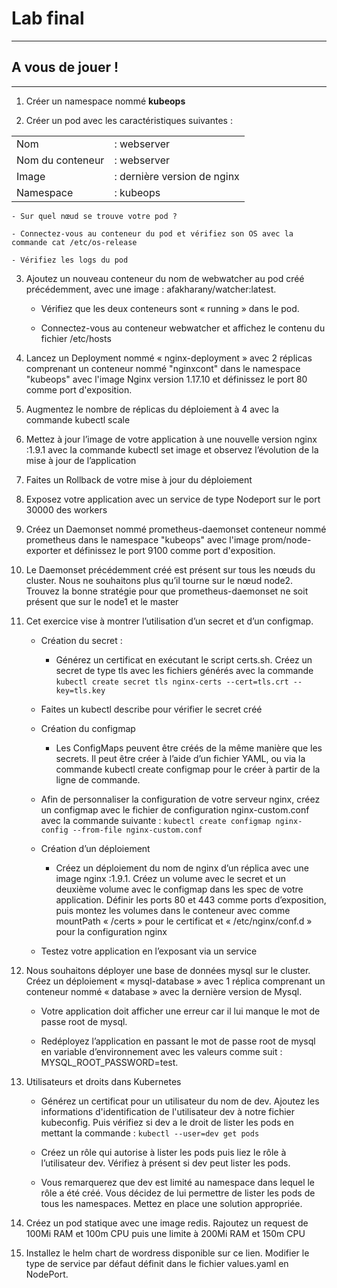 # Lab final


<hr>

## A vous de jouer !

<hr>

1. Créer un namespace nommé **kubeops**


2. Créer un pod avec les caractéristiques suivantes :

|                                     |                             |
|-------------------------------------|-----------------------------|
| Nom                                 | : webserver                 |
| Nom du conteneur                    | : webserver                 |
| Image                               | : dernière version de nginx |
| Namespace                           | : kubeops                   |


    - Sur quel nœud se trouve votre pod ?

    - Connectez-vous au conteneur du pod et vérifiez son OS avec la commande cat /etc/os-release

    - Vérifiez les logs du pod


3. Ajoutez un nouveau conteneur du nom de webwatcher au pod créé précédemment, avec une image : afakharany/watcher:latest.

    - Vérifiez que les deux conteneurs sont « running » dans le pod.

    - Connectez-vous au conteneur webwatcher et affichez le contenu du fichier /etc/hosts
 

4. Lancez un Deployment nommé « nginx-deployment » avec 2 réplicas comprenant un conteneur nommé "nginxcont" dans le namespace "kubeops" avec l'image Nginx version 1.17.10 et définissez le port 80 comme port d'exposition.



5. Augmentez le nombre de réplicas du déploiement à 4 avec la commande kubectl scale



6. Mettez à jour l’image de votre application à une nouvelle version nginx :1.9.1 avec la commande kubectl set image et observez l’évolution de la mise à jour de l’application



7. Faites un Rollback de votre mise à jour du déploiement



8. Exposez votre application avec un service de type Nodeport sur le port 30000 des workers



9. Créez un Daemonset nommé prometheus-daemonset conteneur nommé prometheus dans le namespace "kubeops" avec l'image prom/node-exporter et définissez le port 9100 comme port d'exposition.



10. Le Daemonset précédemment créé est présent sur tous les nœuds du cluster. Nous ne souhaitons plus qu’il tourne sur le nœud node2. Trouvez la bonne stratégie pour que prometheus-daemonset ne soit présent que sur le node1 et le master



11. Cet exercice vise à montrer l’utilisation d’un secret et d’un configmap.

    - Création du secret :
        - Générez un certificat en exécutant le script certs.sh. Créez un secret de type tls avec les fichiers générés avec la commande `kubectl create secret tls nginx-certs --cert=tls.crt --key=tls.key`


    - Faites un kubectl describe pour vérifier le secret créé


    - Création du configmap
        - Les ConfigMaps peuvent être créés de la même manière que les secrets. Il peut être créer à l’aide d’un fichier YAML, ou via la commande kubectl create configmap pour le créer à partir de la ligne de commande.

    - Afin de personnaliser la configuration de votre serveur nginx, créez un configmap avec le fichier de configuration nginx-custom.conf avec la commande suivante : `kubectl create configmap nginx-config --from-file nginx-custom.conf`
 
 
    - Création d’un déploiement
        - Créez un déploiement du nom de nginx d’un réplica avec une image nginx :1.9.1. Créez un volume avec le secret et un deuxième volume avec le configmap dans les spec de votre application. Définir les ports 80 et 443 comme ports d’exposition, puis montez les volumes dans le conteneur avec comme mountPath « /certs » pour le certificat et « /etc/nginx/conf.d » pour la configuration nginx

 

    - Testez votre application en l’exposant via un service

12. Nous souhaitons déployer une base de données mysql sur le cluster. Créez un déploiement « mysql-database » avec 1 réplica comprenant un conteneur nommé « database » avec la dernière version de Mysql.



    - Votre application doit afficher une erreur car il lui manque le mot de passe root de mysql.

    - Redéployez l’application en passant le mot de passe root de mysql en variable d’environnement avec les valeurs comme suit : MYSQL_ROOT_PASSWORD=test.



13. Utilisateurs et droits dans Kubernetes

    - Générez un certificat pour un utilisateur du nom de dev. Ajoutez les informations d'identification de l'utilisateur dev à notre fichier kubeconfig. Puis vérifiez si dev a le droit de lister les pods en mettant la commande : `kubectl --user=dev get pods`

    - Créez un rôle qui autorise à lister les pods puis liez le rôle à l’utilisateur dev. Vérifiez à présent si dev peut lister les pods.

    - Vous remarquerez que dev est limité au namespace dans lequel le rôle a été créé. Vous décidez de lui permettre de lister les pods de tous les namespaces. Mettez en place une solution appropriée.


14. Créez un pod statique avec une image redis. Rajoutez un request de 100Mi RAM et 100m CPU puis une limite à 200Mi RAM et 150m CPU



15. Installez le helm chart de wordress disponible sur ce lien. Modifier le type de service par défaut définit dans le fichier values.yaml en NodePort.


